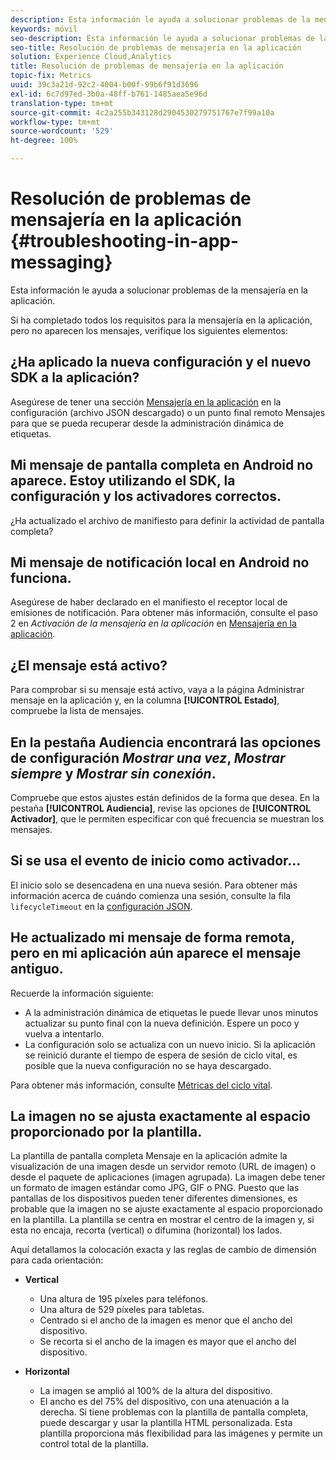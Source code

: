 ```yaml
---
description: Esta información le ayuda a solucionar problemas de la mensajería en la aplicación.
keywords: móvil
seo-description: Esta información le ayuda a solucionar problemas de la mensajería en la aplicación.
seo-title: Resolución de problemas de mensajería en la aplicación
solution: Experience Cloud,Analytics
title: Resolución de problemas de mensajería en la aplicación
topic-fix: Metrics
uuid: 39c3a21d-92c2-4004-b00f-99b6f91d3696
exl-id: 6c7d97ed-3b0a-48ff-b761-1485aea5e96d
translation-type: tm+mt
source-git-commit: 4c2a255b343128d2904530279751767e7f99a10a
workflow-type: tm+mt
source-wordcount: '529'
ht-degree: 100%

---
```


# Resolución de problemas de mensajería en la aplicación {#troubleshooting-in-app-messaging}

Esta información le ayuda a solucionar problemas de la mensajería en la aplicación.

Si ha completado todos los requisitos para la mensajería en la aplicación, pero no aparecen los mensajes, verifique los siguientes elementos:

## ¿Ha aplicado la nueva configuración y el nuevo SDK a la aplicación?

Asegúrese de tener una sección [Mensajería en la aplicación](/help/android/messaging-main/messaging/messaging.md) en la configuración (archivo JSON descargado) o un punto final remoto Mensajes para que se pueda recuperar desde la administración dinámica de etiquetas.

## Mi mensaje de pantalla completa en Android no aparece. Estoy utilizando el SDK, la configuración y los activadores correctos.

¿Ha actualizado el archivo de manifiesto para definir la actividad de pantalla completa?

## Mi mensaje de notificación local en Android no funciona.

Asegúrese de haber declarado en el manifiesto el receptor local de emisiones de notificación. Para obtener más información, consulte el paso 2 en *Activación de la mensajería en la aplicación* en [Mensajería en la aplicación](/help/android/messaging-main/messaging/messaging.md).

## ¿El mensaje está activo?

Para comprobar si su mensaje está activo, vaya a la página Administrar mensaje en la aplicación y, en la columna **[!UICONTROL Estado]**, compruebe la lista de mensajes.

## En la pestaña Audiencia encontrará las opciones de configuración *Mostrar una vez*, *Mostrar siempre* y *Mostrar sin conexión*.

Compruebe que estos ajustes están definidos de la forma que desea. En la pestaña **[!UICONTROL Audiencia]**, revise las opciones de **[!UICONTROL Activador]**, que le permiten especificar con qué frecuencia se muestran los mensajes.

## Si se usa el evento de inicio como activador...

El inicio solo se desencadena en una nueva sesión. Para obtener más información acerca de cuándo comienza una sesión, consulte la fila `lifecycleTimeout` en la [configuración JSON](/help/android/configuration/json-config/json-config.md).

## He actualizado mi mensaje de forma remota, pero en mi aplicación aún aparece el mensaje antiguo.

Recuerde la información siguiente:

* A la administración dinámica de etiquetas le puede llevar unos minutos actualizar su punto final con la nueva definición. Espere un poco y vuelva a intentarlo.
* La configuración solo se actualiza con un nuevo inicio. Si la aplicación se reinició durante el tiempo de espera de sesión de ciclo vital, es posible que la nueva configuración no se haya descargado.

Para obtener más información, consulte [Métricas del ciclo vital](/help/android/metrics.md).

## La imagen no se ajusta exactamente al espacio proporcionado por la plantilla.

La plantilla de pantalla completa Mensaje en la aplicación admite la visualización de una imagen desde un servidor remoto (URL de imagen) o desde el paquete de aplicaciones (imagen agrupada). La imagen debe tener un formato de imagen estándar como JPG, GIF o PNG. Puesto que las pantallas de los dispositivos pueden tener diferentes dimensiones, es probable que la imagen no se ajuste exactamente al espacio proporcionado en la plantilla. La plantilla se centra en mostrar el centro de la imagen y, si esta no encaja, recorta (vertical) o difumina (horizontal) los lados.

Aquí detallamos la colocación exacta y las reglas de cambio de dimensión para cada orientación:

* **Vertical**
   * Una altura de 195 píxeles para teléfonos.
   * Una altura de 529 píxeles para tabletas.
   * Centrado si el ancho de la imagen es menor que el ancho del dispositivo.
   * Se recorta si el ancho de la imagen es mayor que el ancho del dispositivo.

* **Horizontal**
   * La imagen se amplió al 100% de la altura del dispositivo.
   * El ancho es del 75% del dispositivo, con una atenuación a la derecha.
   Si tiene problemas con la plantilla de pantalla completa, puede descargar y usar la plantilla HTML personalizada. Esta plantilla proporciona más flexibilidad para las imágenes y permite un control total de la plantilla.
